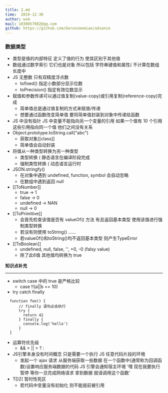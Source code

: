 ```yaml
---
title: 2.md 
time:  2019-12-30
author: wsm
mail: 1030057982@qq.com
github: https://github.com/Geronimomiao/advance
---
```


### 数据类型
* 类型是值的内部特征 定义了值的行为 使其区别于其他值
* 数组通过数字索引 它们也是对象 所以包括 字符串键值和属性( 不计算在数组长度中
* JS 无整数 只有双精度浮点数
	* tofixed() 指定小数部分显示位数
	* toPrecision() 指定有效位数显示
* 赋值和参数传递可以通过值复制(value-copy)或引用复制(reference-copy)完成
	* 简单值总是通过值复制的方式来赋值/传递
	* 想要通过函数改变简单值 要将简单值封装到对象中传递给函数 
* JS 中没有指针 JS 中变量不能指向另一个变量的引用  如果一个值有 10 个引用 这些引用指向同一个值 他们之间没有关系 
* Object.prototype.toString.call("abc")
	* 获取对象[[class]] 
	* 简单值会自动封装
* 将值从一种类型转换为另一种类型 
	* 类型转换  ( 静态语言在编译阶段完成
	* 强制类性转换 ( 动态语言运行时
*  JSON.stringfy() 
	* 在对象中遇到 undefined, function, symbol 会自动忽略
	* 在数组中遇到返回 null
* [[ToNumber]]
	* true -> 1
	* false -> 0
	* undefined -> NAN
	* null -> 0
* [[ToPrimitive]]
	* 会首先检查该值是否有 valueOf() 方法 有且返回基本类型 使用该值进行强制类型转换 
	* 若没有则使用 toString() ......
	* 若valueOf()和toString()均不返回基本类型 则产生TypeError
* [[ToBoolean]]
	* undefined, null, false, '', +0, -0 (falsy value)
	* 除了此6值 其他值均转换为 true

**知识点补充**
****
* switch case 中的 true 是严格比较
	* case !!(a||b == 10) 
* try catch finally
```
  function foo() {
	  // finally 语句必会执行 
	  try {
		return 42
	  } finally {
		console.log('hello')
	  }
  }
```
* 运算符优先级
	*  && > || > ? : 
* JS引擎本身没有时间概念 只是需要一个执行 JS 任意代码片段的环境
	 * 发起一个 ajax 请求 从服务端获取一些数据 在一个函数中(通常称为回调函数)设置响应服务端数据的代码 JS 引擎会通知宿主环境 '嘿 现在我要执行暂停 等你一旦完成网络请求 拿到数据 就请调用这个函数' 
* TDZ( 暂时性死区
	* 若代码中变量没有初始化 则不能提前被引用 

